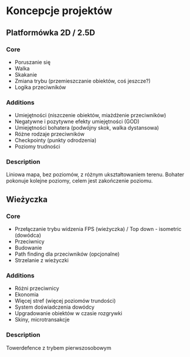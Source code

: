 # Koncepcje projektów

## Platformówka 2D / 2.5D

### Core
  * Poruszanie się
  * Walka
  * Skakanie
  * Zmiana trybu (przemieszczanie obiektów, coś jeszcze?)
  * Logika przeciwników
### Additions
  * Umiejętności (niszczenie obiektów, miażdżenie przeciwników)
  * Negatywne i pozytywne efekty umiejętności (GOD)
  * Umiejętności bohatera (podwójny skok, walka dystansowa)
  * Różne rodzaje przeciwników
  * Checkpointy (punkty odrodzenia)
  * Poziomy trudności
### Description

Liniowa mapa, bez poziomów, z różnym ukształtowaniem terenu.
Bohater pokonuje kolejne poziomy, celem jest zakończenie poziomu.

## Wieżyczka

### Core
  * Przełączanie trybu widzenia FPS (wieżyczka) / Top down - isometric (dowódca)
  * Przeciwnicy
  * Budowanie
  * Path finding dla przeciwników (opcjonalne)
  * Strzelanie z wieżyczki
### Additions
  * Różni przeciwnicy
  * Ekonomia
  * Więcej stref (więcej poziomów trundości)
  * System doświadczenia dowódcy
  * Upgradowanie obiektów w czasie rozgrywki
  * Skiny, microtransakcje
  
### Description
Towerdefence z trybem pierwszosobowym
